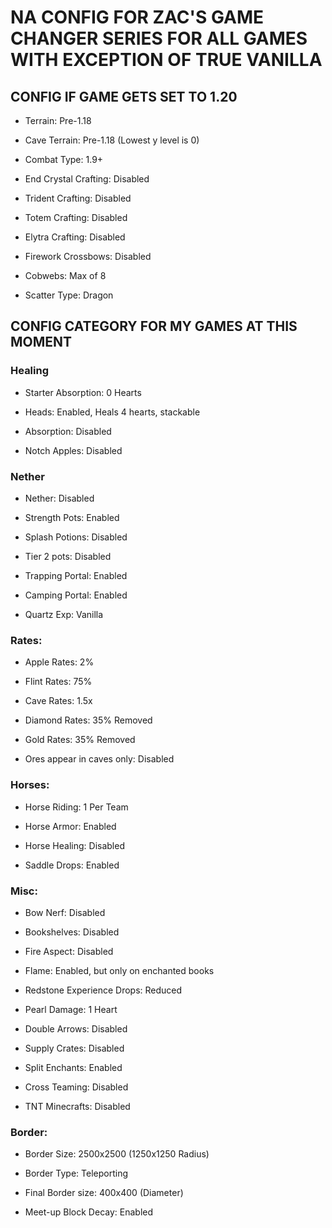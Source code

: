 # NA CONFIG FOR ZAC'S GAME CHANGER SERIES FOR ALL GAMES WITH EXCEPTION OF TRUE VANILLA

## CONFIG IF GAME GETS SET TO 1.20

- Terrain: Pre-1.18

- Cave Terrain: Pre-1.18 (Lowest y level is 0)

- Combat Type: 1.9+

- End Crystal Crafting: Disabled

- Trident Crafting: Disabled

- Totem Crafting: Disabled

- Elytra Crafting: Disabled

- Firework Crossbows: Disabled

- Cobwebs: Max of 8

- Scatter Type: Dragon


## CONFIG CATEGORY FOR MY GAMES AT THIS MOMENT

### Healing

- Starter Absorption: 0 Hearts

- Heads: Enabled, Heals 4 hearts, stackable

- Absorption: Disabled

- Notch Apples: Disabled

### Nether

- Nether: Disabled

- Strength Pots: Enabled

- Splash Potions: Disabled

- Tier 2 pots: Disabled

- Trapping Portal: Enabled

- Camping Portal: Enabled

- Quartz Exp: Vanilla

### Rates:

- Apple Rates: 2%

- Flint Rates: 75%

- Cave Rates: 1.5x

- Diamond Rates: 35% Removed

- Gold Rates: 35% Removed

- Ores appear in caves only: Disabled

### Horses: 

- Horse Riding: 1 Per Team

- Horse Armor: Enabled

- Horse Healing: Disabled

- Saddle Drops: Enabled

### Misc: 

- Bow Nerf: Disabled

- Bookshelves: Disabled

- Fire Aspect: Disabled

- Flame: Enabled, but only on enchanted books

- Redstone Experience Drops: Reduced

- Pearl Damage: 1 Heart

- Double Arrows: Disabled

- Supply Crates: Disabled

- Split Enchants: Enabled

- Cross Teaming: Disabled

- TNT Minecrafts: Disabled

### Border: 

- Border Size: 2500x2500 (1250x1250 Radius)

- Border Type: Teleporting

- Final Border size: 400x400 (Diameter)

- Meet-up Block Decay: Enabled


